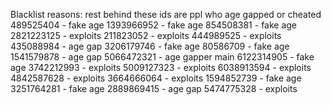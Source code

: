 Blacklist reasons:
rest behind these ids are ppl who age gapped or cheated
489525404 - fake age
1393966952 - fake age
854508381 - fake age
2821223125 - exploits
211823052 - exploits
444989525 - exploits
435088984 - age gap
3206179746 - fake age
80586709 - fake age
1541579878 - age gap
5066472321 - age gapper main
6122314905 - fake age
3742212993 - exploits
5009127323 - exploits
6038913594 - exploits
4842587628 - exploits
3664666064 - exploits
1594852739 - fake age
3251764281 - fake age
2889869415 - age gap
5474775328 - exploits
